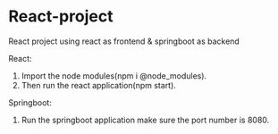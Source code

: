 # React-project
React project using react as frontend &amp; springboot as backend

React:
1. Import the node modules(npm i @node_modules).
2. Then run the react application(npm start).

Springboot:
1. Run the springboot application make sure the port number is 8080.
